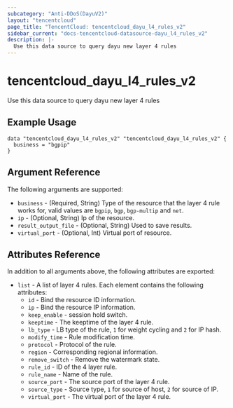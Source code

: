 ```yaml
---
subcategory: "Anti-DDoS(DayuV2)"
layout: "tencentcloud"
page_title: "TencentCloud: tencentcloud_dayu_l4_rules_v2"
sidebar_current: "docs-tencentcloud-datasource-dayu_l4_rules_v2"
description: |-
  Use this data source to query dayu new layer 4 rules
---
```


# tencentcloud_dayu_l4_rules_v2

Use this data source to query dayu new layer 4 rules

## Example Usage

```hcl
data "tencentcloud_dayu_l4_rules_v2" "tencentcloud_dayu_l4_rules_v2" {
  business = "bgpip"
}
```

## Argument Reference

The following arguments are supported:

* `business` - (Required, String) Type of the resource that the layer 4 rule works for, valid values are `bgpip`, `bgp`, `bgp-multip` and `net`.
* `ip` - (Optional, String) Ip of the resource.
* `result_output_file` - (Optional, String) Used to save results.
* `virtual_port` - (Optional, Int) Virtual port of resource.

## Attributes Reference

In addition to all arguments above, the following attributes are exported:

* `list` - A list of layer 4 rules. Each element contains the following attributes:
  * `id` - Bind the resource ID information.
  * `ip` - Bind the resource IP information.
  * `keep_enable` - session hold switch.
  * `keeptime` - The keeptime of the layer 4 rule.
  * `lb_type` - LB type of the rule, `1` for weight cycling and `2` for IP hash.
  * `modify_time` - Rule modification time.
  * `protocol` - Protocol of the rule.
  * `region` - Corresponding regional information.
  * `remove_switch` - Remove the watermark state.
  * `rule_id` - ID of the 4 layer rule.
  * `rule_name` - Name of the rule.
  * `source_port` - The source port of the layer 4 rule.
  * `source_type` - Source type, `1` for source of host, `2` for source of IP.
  * `virtual_port` - The virtual port of the layer 4 rule.


